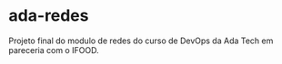 # ada-redes
Projeto final do modulo de redes do curso de DevOps da Ada Tech em pareceria com o IFOOD.
